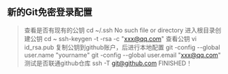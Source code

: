 ## 新的Git免密登录配置 ##
> 查看是否有现有的公钥
> cd ~/.ssh  No such file or directory
> 进入根目录创建公钥
> cd ~
> ssh-keygen -t -rsa -c "xxx@qq.com"
> 查看公钥
> vi id_rsa.pub
> 复制公钥到github账户，后进行本地配置
> git -config --global user.name "yourname"
> git -config --global user.email "xxx@qq.com"
> 测试是否联通github仓库
> ssh -T git@github.com
> FINISHED！

